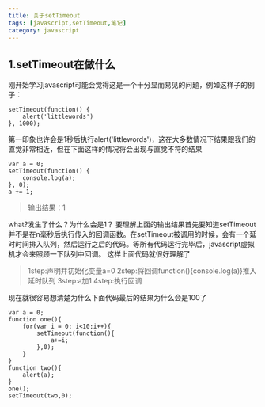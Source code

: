 ```yaml
---
title: 关于setTimeout
tags: [javascript,setTimeout,笔记]
category: javascript
---
```

## 1.setTimeout在做什么
刚开始学习javascript可能会觉得这是一个十分显而易见的问题，例如这样子的例子：
```
setTimeout(function() {
    alert('littlewords')
}, 1000);
```
第一印象也许会是1秒后执行alert('littlewords')，这在大多数情况下结果跟我们的直觉非常相近，但在下面这样的情况将会出现与直觉不符的结果
```
var a = 0;
setTimeout(function() {
    console.log(a);
}, 0);
a += 1;
```
>输出结果：1

what?发生了什么？为什么会是1？
要理解上面的输出结果首先要知道setTimeout并不是在n毫秒后执行传入的回调函数。在setTimeout被调用的时候，会有一个延时时间排入队列，然后运行之后的代码。等所有代码运行完毕后，javascript虚拟机才会来照顾一下队列中回调。
这样上面代码就很好理解了
>1step:声明并初始化变量a=0
2step:将回调function(){console.log(a)}推入延时队列
3step:a加1 
4step:执行回调

现在就很容易想清楚为什么下面代码最后的结果为什么会是100了
```
var a = 0;
function one(){
    for(var i = 0; i<10;i++){
        setTimeout(function(){
            a+=i;
        },0);
    }
}
function two(){
    alert(a);
}
one();
setTimeout(two,0);
```